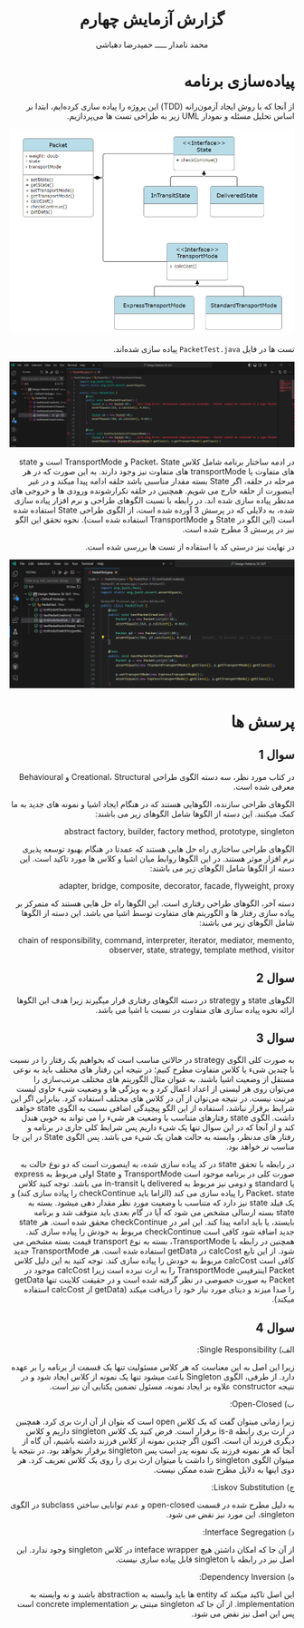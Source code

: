<div align='center'>

# گزارش آزمایش چهارم

محمد نامدار  ـــــ  حمیدرضا دهباشی
</div>

<div dir='rtl' align='right'>

# پیاده‌سازی برنامه
از آنجا که با روش ایجاد آزمون‌رانه (TDD)
 این پروژه را پیاده سازی کرده‌ایم،
ابتدا بر اساس تحلیل مسئله و نمودار UML
زیر به طراحی تست ها می‌پردازیم.

![uml diagram](images/uml_diagram.PNG)

تست ها در  فایل `PacketTest.java` پیاده سازی شده‌اند.

![test design](images/teset_design.PNG)

در ادمه
ساختار برنامه شامل کلاس Packet، State و TransportMode است و state های متفاوت یا transportMode های متفاوت نیز وجود دارند. به این صورت که در هر مرحله در حلقه، اگر State بسته مقدار مناسبی باشد حلقه ادامه پیدا میکند و در غیر اینصورت از حلقه خارج می شویم. همچنین در حلقه تکرارشونده ورودی ها و خروجی های مدنظر پیاده سازی شده اند.
در رابطه با نسبت الگوهای طراحی و نرم افزار پیاده سازی شده، به دلایلی که در پرسش 3 آورده شده است، از الگوی طراحی State استفاده شده است (این الگو در State و TransportMode استفاده شده است). نحوه تحقق این الگو نیز در پرسش 3 مطرح شده است.

در نهایت نیز درستی کد با استفاده از تست ها بررسی شده است.

![test result](images/test_run.PNG)

# پرسش ها
## سوال 1
در کتاب مورد نظر، سه دسته الگوی طراحی  Creational، Structural و Behavioural معرفی شده است.

الگوهای طراحی سازنده، الگوهایی هستند که در هنگام ایجاد اشیا و نمونه های جدید به ما کمک میکنند. این دسته از الگوها شامل الگوهای زیر می باشند:

abstract factory, builder, factory method, prototype, singleton

الگوهای طراحی ساختاری راه حل هایی هستند که عمدتا در هنگام بهبود توسعه پذیری نرم افزار موثر هستند. در این الگوها روابط میان اشیا و کلاس ها مورد تاکید است. این دسته از الگوها شامل الگوهای زیر می باشند:

adapter, bridge, composite, decorator, facade, flyweight, proxy

دسته آخر، الگوهای طراحی رفتاری است. این الگوها راه حل هایی هستند که متمرکز بر پیاده سازی رفتار ها و الگوریتم های متفاوت توسط اشیا می باشد. این دسته از الگوها شامل الگوهای زیر می باشند:

chain of responsibility, command, interpreter, iterator, mediator, memento, observer, state, strategy, template method, visitor
## سوال 2
الگوهای state و strategy در دسته الگوهای رفتاری قرار میگیرند زیرا هدف این الگوها ارائه نحوه پیاده سازی های متفاوت در نسبت با اشیا می باشد.
## سوال 3
به صورت کلی الگوی strategy
 در حالاتی مناسب است که بخواهیم یک رفتار را در نسبت با چندین شیء یا کلاس متفاوت مطرح کنیم؛ در نتیجه این رفتار های مختلف باید به نوعی مستقل از وضعیت اشیا باشند. به عنوان مثال الگوریتم های مختلف مرتب‌سازی را می‌توان روی هر لیستی از اعداد اعمال کرد و به ویژگی ها و وضعیت شیء حاوی لیست مرتبت نیست. در نتیجه می‌توان از آن در کلاس های مختلف استفاده کرد.
  بنابراین اگر این شرایط برقرار نباشد، استفاده از این الگو پیچیدگی اضافی نسبت به الگوی 
  state
   خواهد داشت. الگوی state رفتارهای متناسب با وضعیت هر شیء را می تواند به خوبی هندل کند و از آنجا که در این سوال تنها یک شیء داریم پس شرایط کلی جاری در برنامه و رفتار های مدنظر، وابسته به حالت همان یک شیء می باشد. پس الگوی State در این جا مناسب تر خواهد بود.

در رابطه با تحقق state در کد پیاده سازی شده، به اینصورت است که دو نوع حالت به صورت کلی در برنامه موجود است TransportMode و State اولی مربوط به express یا standard و دومی نیز مربوط به delivered یا in-transit می باشد.
توجه کنید کلاس Packet،  state را پیاده سازی می کند (الزاما باید checkContinue را پیاده سازی کند) و یک فیلد state نیز دارد که متناسب با وضعیت مورد نظر مقدار دهی میشود. بسته به state بسته ارسالی مشخص می شود که آیا در گام بعدی باید متوقف شد و برنامه بایستد، یا باید ادامه پیدا کند. این امر در checkContinue محقق شده است. هر state جدید اضافه شود کافی است checkContinue مربوط به خودش را پیاده سازی کند.
همچنین در رابطه با TransportMode، بسته به نوع transport قیمت بسته مشخص می شود. از این تابع calcCost در getData استفاده شده است. هر TransportMode جدید کافی است calcCost مربوط به خودش را پیاده سازی کند. توجه کنید به این دلیل کلاس Packet اینترفیس TransportMode را به ارث نبرده است زیرا calcCost موجود در Packet به صورت خصوصی در نظر گرفته شده است و در حقیقت کلاینت تنها getData را صدا میزند و دیتای مورد نیاز خود را دریافت میکند (getData از calcCost استفاده میکند).
## سوال 4
الف) Single Responsibility:

زیرا این اصل به این معناست که هر کلاس مسئولیت تنها یک قسمت از برنامه را بر عهده دارد. از طرفی، الگوی Singleton باعث میشود تنها یک نمونه از کلاس ایجاد شود و در نتیجه constructor علاوه بر ایجاد نمونه، مسئول تضمین یکتایی آن نیز است.

ب) Open-Closed:

زیرا زمانی میتوان گفت که یک کلاس open است که بتوان از آن ارث بری کرد. همچنین در ارث بری رابطه is-a برقرار است. فرض کنید یک کلاس singleton داریم و کلاس دیگری فرزند آن است. اکنون اگر چندین نمونه از کلاس فرزند داشته باشیم، آن گاه از آنجا که هر نمونه فرزند یک نمونه پدر است پس singleton برقرار نخواهد بود. در نتیجه یا میتوان الگوی singleton را داشت یا میتوان ارث بری را روی یک کلاس تعریف کرد. هر دوی اینها به دلایل مطرح شده ممکن نیست.

ج) Liskov Substitution:

به دلیل مطرح شده در قسمت open-closed و عدم توانایی ساختن subclass در الگوی singleton، این مورد نیز نقض می شود.

د) Interface Segregation:

از آن جا که امکان داشتن هیچ inteface wrapper در کلاس singleton وجود ندارد. این اصل نیز در رابطه با singleton قابل پیاده سازی نیست.

ه) Dependency Inversion:

این اصل تاکید میکند که entity ها باید وابسته به abstraction باشند و نه وابسته به implementation. از آن جا که singleton مبتنی بر concrete implementation است پس این اصل نیز نقض می شود.


</div>